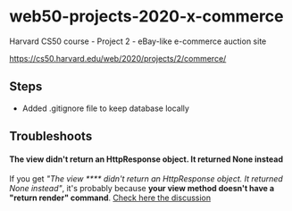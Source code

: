 # web50-projects-2020-x-commerce
Harvard CS50 course - Project 2 - eBay-like e-commerce auction site

https://cs50.harvard.edu/web/2020/projects/2/commerce/

## Steps

* Added .gitignore file to keep database locally

 ## Troubleshoots

 #### The view didn't return an HttpResponse object. It returned None instead
 If you get _"The view \*\*\*\* didn't return an HttpResponse object. It returned None instead"_, it's probably because **your view method doesn't have a "return render" command**. [Check here the discussion](https://stackoverflow.com/questions/26258905/the-view-didnt-return-an-httpresponse-object-it-returned-none-instead) 
 